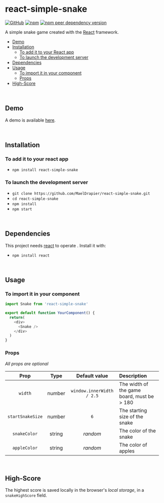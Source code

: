 # react-simple-snake
[![GitHub](https://img.shields.io/github/license/MaelDrapier/react-simple-snake)](https://github.com/MaelDrapier/react-simple-snake/blob/master/LICENSE)
[![npm](https://img.shields.io/npm/v/react-simple-snake?color=blue)](https://www.npmjs.com/package/react-simple-snake)
[![npm peer dependency version](https://img.shields.io/npm/dependency-version/react-simple-snake/peer/react?color=cyan)](https://www.npmjs.com/package/react)

A simple snake game created with the [React](https://reactjs.org) framework.

- [Demo](#demo)
- [Installation](#installation)
  - [To add it to your React app](#to-add-it-to-your-react-app)
  - [To launch the development server](#to-launch-the-development-server)
- [Dependencies](#dependencies)
- [Usage](#usage)
  - [To import it in your component](#to-import-it-in-your-component)
  - [Props](#props)
- [High-Score](#high-score)

<br/>

## Demo
A demo is available [here](https://MaelDrapier.github.io/react-simple-snake).

<br/>

## Installation

### To add it to your react app
- `npm install react-simple-snake`

### To launch the development server

- `git clone https://github.com/MaelDrapier/react-simple-snake.git`
- `cd react-simple-snake`
- `npm install`
- `npm start`

<br/>

## Dependencies
This project needs [react](https://www.npmjs.com/package/react) to operate . Install it with:
- `npm install react`

<br/>

## Usage

### To import it in your component

``` javascript
import Snake from 'react-simple-snake'

export default function YourComponent() {
  return(
    <div>
      <Snake />
    </div>
  )
}

```

### Props
_All props are optional_

|Prop|Type|Default value|Description|
|:-:|:-:|:-:|:-|
|`width`|number|`window.innerWidth / 2.5`|The width of the game board, must be > 180|
|`startSnakeSize`|number|`6`|The starting size of the snake|
|`snakeColor`|string|_random_|The color of the snake|
|`appleColor`|string|_random_|The color of apples|

<br/>

## High-Score
The highest score is saved locally in the browser's _local storage_, in a `snakeHighScore` field.

